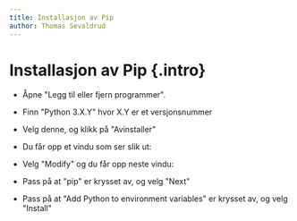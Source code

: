 ```yaml
---
title: Installasjon av Pip
author: Thomas Sevaldrud
---
```


# Installasjon av Pip {.intro}

- Åpne "Legg til eller fjern programmer".
- Finn "Python 3.X.Y" hvor X.Y er et versjonsnummer
- Velg denne, og klikk på "Avinstaller"
- Du får opp et vindu som ser slik ut:

- Velg "Modify" og du får opp neste vindu:

- Pass på at "pip" er krysset av, og velg "Next"

- Pass på at "Add Python to environment variables" er krysset av, og velg "Install"

